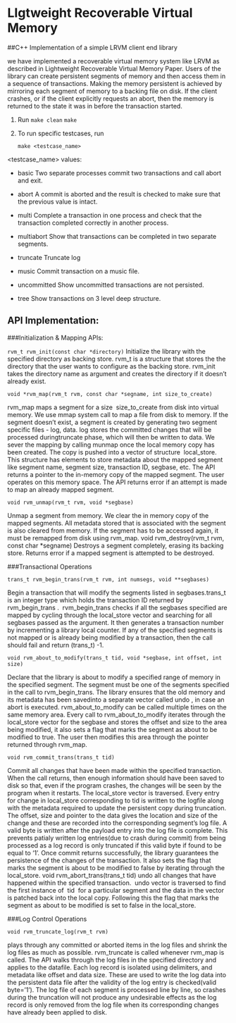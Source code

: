 # LIgtweight Recoverable Virtual Memory
##C++ Implementation of a simple LRVM client end library


we have implemented a recoverable virtual memory system like LRVM as
described in Lightweight Recoverable Virtual Memory Paper. Users of the library can create
persistent segments of memory and then access them in a sequence of transactions. Making
the memory persistent is achieved by mirroring each segment of memory to a backing file
on disk. If the client crashes, or if the client explicitly requests an abort, then the memory is
returned to the state it was in before the transaction started.

1. Run 
	`make clean`
	 `make`

2. To run specific testcases, run 
	
	`make <testcase_name>`


<testcase_name> values:
- basic
	Two separate processes commit two transactions and call
abort and exit.

- abort
	A commit is aborted and the result is checked to make
sure that the previous value is intact.

- multi
	Complete a transaction in one process and check that the
transaction completed correctly in another process.

- multiabort
	Show that transactions can be completed in two
separate segments.

- truncate
	 Truncate log

- music
	Commit transaction on a music file.
	
- uncommitted
	Show uncommitted transactions are not persisted.	
	
- tree
	Show transactions on 3 level deep structure.
  
  
 ## API Implementation:
  
###Initialization & Mapping APIs:

`rvm_t rvm_init(const char *directory)`
Initialize the library with the specified directory as backing store.
rvm_t is a structure that stores the the directory that the user wants to configure as the
backing store. rvm_init takes the directory name as argument and creates the directory if it
doesn’t already exist.

`void *rvm_map(rvm_t rvm, const char *segname, int size_to_create)`

rvm_map maps a segment for a size ​ size_to_create from disk into virtual memory. We use
mmap system call to map a file from disk to memory. If the segment doesn’t exist, a
segment is created by generating two segment specific files - log<segname>,
data<segname>. log<segname> stores the committed changes that will be processed duringtruncate phase, which will then be written to data<segname>. We sever the mapping by
calling munmap once the local memory copy has been created. The copy is pushed into a
vector of structure ​ local_store.
This structure has elements to store metadata about the mapped segment like segment
name, segment size, transaction ID, segbase, etc.
The API returns a pointer to the in-memory copy of the mapped segment. The user operates
on this memory space.
The API returns error if an attempt is made to map an already mapped segment.

`void rvm_unmap(rvm_t rvm, void *segbase)`

Unmap a segment from memory. We clear the in memory copy of the mapped segments. All
metadata stored that is associated with the segment is also cleared from memory. If the
segment has to be accessed again, it must be remapped from disk using rvm_map.
void rvm_destroy(rvm_t rvm, const char *segname)
Destroys a segment completely, erasing its backing store. Returns error if a mapped
segment is attempted to be destroyed.

###Transactional Operations

`trans_t rvm_begin_trans(rvm_t rvm, int numsegs, void **segbases)`

Begin a transaction that will modify the segments listed in segbases. ​ trans_t ​ is an integer
type which holds the transaction ID returned by ​ rvm_begin_trans​ . ​ rvm_begin_trans checks
if all the segbases specified are mapped by cycling through the local_store vector and
searching for all segbases passed as the argument. It then generates a transaction number
by incrementing a library local counter. If any of the specified segments is not mapped or is
already being modified by a transaction, then the call should fail and return (trans_t) -1.

`void rvm_about_to_modify(trans_t tid, void *segbase, int offset, int size)`

Declare that the library is about to modify a specified range of memory in the specified
segment. The segment must be one of the segments specified in the call to
rvm_begin_trans. The library ensures that the old memory and its metadata has been savedinto a separate vector called ​ undo​ , in case an abort is executed. rvm_about_to_modify can
be called multiple times on the same memory area.
Every call to rvm_about_to_modify iterates through the local_store vector for the segbase
and stores the offset and size to the area being modified, it also sets a flag that marks the
segment as about to be modified to true. The user then modifies this area through the
pointer returned through rvm_map.

`void rvm_commit_trans(trans_t tid)`

Commit all changes that have been made within the specified transaction. When the call
returns, then enough information should have been saved to disk so that, even if the
program crashes, the changes will be seen by the program when it restarts.
The local_store vector is traversed. Every entry for change in local_store corresponding to
tid is written to the logfile along with the metadata required to update the persistent copy
during truncation. The offset, size and pointer to the data gives the location and size of the
change and these are recorded into the corresponding segment’s log file. A valid byte is
written after the payload entry into the log file is complete. This prevents patialy written log
entries(due to crash during commit) from being processed as a log record is only truncated if
this valid byte if found to be equal to ‘1’. Once commit returns successfully, the library
guarantees the persistence of the changes of the transaction. It also sets the flag that marks
the segment is about to be modified to false by iterating through the local_store.
void rvm_abort_trans(trans_t tid)
undo all changes that have happened within the specified transaction. ​ undo vector is
traversed to find the first instance of ​ tid ​ for a particular segment and the data in the vector
is patched back into the local copy. Following this the flag that marks the segment as about
to be modified is set to false in the local_store.

###Log Control Operations

`void rvm_truncate_log(rvm_t rvm)`

plays through any committed or aborted items in the log files and shrink the log files as
much as possible. rvm_truncate is called whenever rvm_map is called. The API walks
through the log files in the specified directory and applies to the datafile. Each log record is
isolated using delimiters, and metadata like offset and data size. These are used to write the
log data into the persistent data file after the validity of the log entry is checked(valid
byte=’1’). The log file of each segment is processed line by line, so crashes during the
truncation will not produce any undesirable effects as the log record is only removed from
the log file when its corresponding changes have already been applied to disk.
